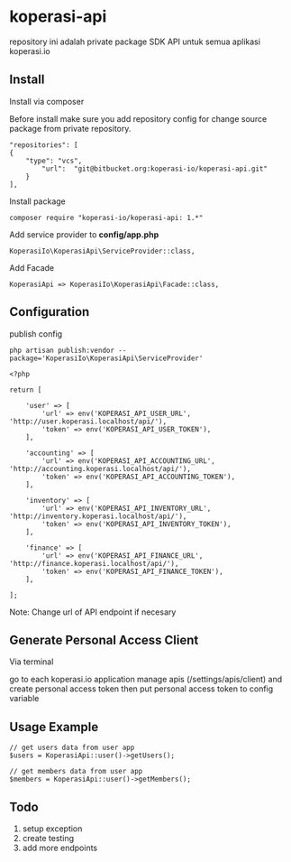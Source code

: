 # koperasi-api

repository ini adalah private package SDK API untuk semua aplikasi koperasi.io

## Install

Install via composer

Before install make sure you add repository config for change source package from private repository.
    
````
"repositories": [
{
    "type": "vcs",
        "url":  "git@bitbucket.org:koperasi-io/koperasi-api.git"
    }
],
````
Install package

````
composer require "koperasi-io/koperasi-api: 1.*"
````

Add service provider to **config/app.php**

````
KoperasiIo\KoperasiApi\ServiceProvider::class,
````

Add Facade

````
KoperasiApi => KoperasiIo\KoperasiApi\Facade::class,
````

## Configuration
publish config

````
php artisan publish:vendor --package='KoperasiIo\KoperasiApi\ServiceProvider'
````

````
<?php

return [

    'user' => [
        'url' => env('KOPERASI_API_USER_URL', 'http://user.koperasi.localhost/api/'),
        'token' => env('KOPERASI_API_USER_TOKEN'),
    ],

    'accounting' => [
        'url' => env('KOPERASI_API_ACCOUNTING_URL', 'http://accounting.koperasi.localhost/api/'),
        'token' => env('KOPERASI_API_ACCOUNTING_TOKEN'),
    ],

    'inventory' => [
        'url' => env('KOPERASI_API_INVENTORY_URL', 'http://inventory.koperasi.localhost/api/'),
        'token' => env('KOPERASI_API_INVENTORY_TOKEN'),
    ],

    'finance' => [
        'url' => env('KOPERASI_API_FINANCE_URL', 'http://finance.koperasi.localhost/api/'),
        'token' => env('KOPERASI_API_FINANCE_TOKEN'),
    ],

];
````

Note:
Change url of API endpoint if necesary

## Generate Personal Access Client
Via terminal

go to each koperasi.io application manage apis (/settings/apis/client) and create personal access token then put personal access token to config variable

## Usage Example

````
// get users data from user app
$users = KoperasiApi::user()->getUsers();

// get members data from user app
$members = KoperasiApi::user()->getMembers();

````

## Todo
1. setup exception
2. create testing
3. add more endpoints